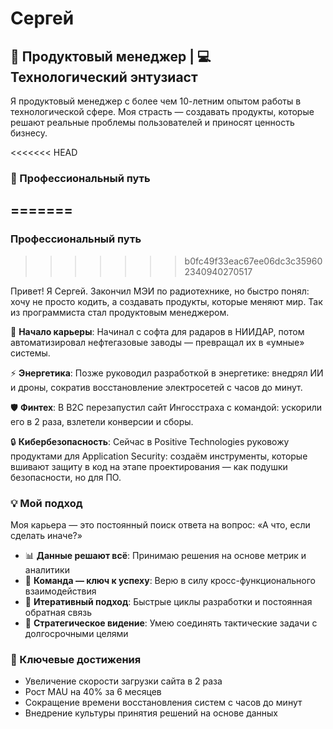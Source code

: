 # Сергей

## 🚀 Продуктовый менеджер | 💻 Технологический энтузиаст

Я продуктовый менеджер с более чем 10-летним опытом работы в технологической сфере. Моя страсть — создавать продукты, которые решают реальные проблемы пользователей и приносят ценность бизнесу.

<<<<<<< HEAD
### 🎯 Профессиональный путь
=======
---

### Профессиональный путь
>>>>>>> b0fc49f33eac67ee06dc3c359602340940270517

Привет! Я Сергей. Закончил МЭИ по радиотехнике, но быстро понял: хочу не просто кодить, а создавать продукты, которые меняют мир. Так из программиста стал продуктовым менеджером.

🏢 **Начало карьеры**: Начинал с софта для радаров в НИИДАР, потом автоматизировал нефтегазовые заводы — превращал их в «умные» системы.

⚡ **Энергетика**: Позже руководил разработкой в энергетике: внедрял ИИ и дроны, сократив восстановление электросетей с часов до минут.

🛡️ **Финтех**: В B2C перезапустил сайт Ингосстраха с командой: ускорили его в 2 раза, взлетели конверсии и сборы.

🔒 **Кибербезопасность**: Сейчас в Positive Technologies руковожу продуктами для Application Security: создаём инструменты, которые вшивают защиту в код на этапе проектирования — как подушки безопасности, но для ПО.

### 💡 Мой подход

Моя карьера — это постоянный поиск ответа на вопрос: «А что, если сделать иначе?»

- 📊 **Данные решают всё**: Принимаю решения на основе метрик и аналитики
- 👥 **Команда — ключ к успеху**: Верю в силу кросс-функционального взаимодействия
- 🔄 **Итеративный подход**: Быстрые циклы разработки и постоянная обратная связь
- 🔮 **Стратегическое видение**: Умею соединять тактические задачи с долгосрочными целями

### 🌟 Ключевые достижения

- Увеличение скорости загрузки сайта в 2 раза
- Рост MAU на 40% за 6 месяцев
- Сокращение времени восстановления систем с часов до минут
- Внедрение культуры принятия решений на основе данных

